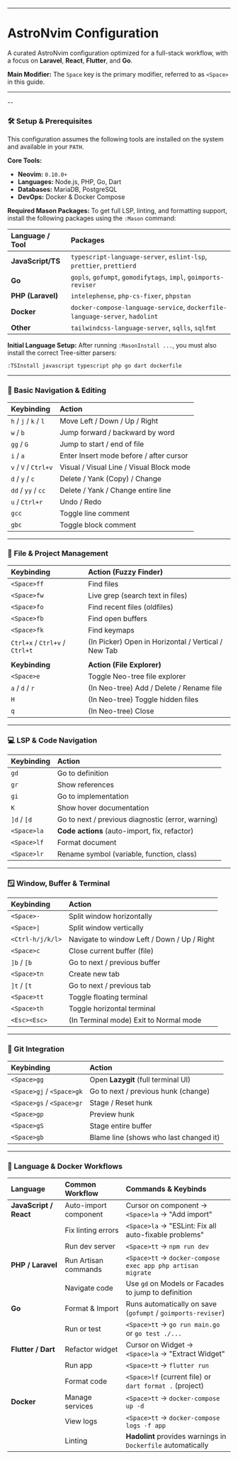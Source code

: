 -----

# AstroNvim Configuration

A curated AstroNvim configuration optimized for a full-stack workflow, with a focus on **Laravel**, **React**, **Flutter**, and **Go**.

**Main Modifier:** The `Space` key is the primary modifier, referred to as `<Space>` in this guide.

---

--

### 🛠️ Setup & Prerequisites

This configuration assumes the following tools are installed on the system and available in your `PATH`.

**Core Tools:**

- **Neovim:** `0.10.0+`
- **Languages:** Node.js, PHP, Go, Dart
- **Databases:** MariaDB, PostgreSQL
- **DevOps:** Docker & Docker Compose

**Required Mason Packages:**
To get full LSP, linting, and formatting support, install the following packages using the `:Mason` command:

| Language / Tool   | Packages                                                                    |
| :---------------- | :-------------------------------------------------------------------------- |
| **JavaScript/TS** | `typescript-language-server`, `eslint-lsp`, `prettier`, `prettierd`         |
| **Go**            | `gopls`, `gofumpt`, `gomodifytags`, `impl`, `goimports-reviser`             |
| **PHP (Laravel)** | `intelephense`, `php-cs-fixer`, `phpstan`                                   |
| **Docker**        | `docker-compose-language-service`, `dockerfile-language-server`, `hadolint` |
| **Other**         | `tailwindcss-language-server`, `sqlls`, `sqlfmt`                            |

**Initial Language Setup:**
After running `:MasonInstall ...`, you must also install the correct Tree-sitter parsers:

```vim
:TSInstall javascript typescript php go dart dockerfile
```

---

### 🧭 Basic Navigation & Editing

| Keybinding            | Action                                   |
| :-------------------- | :--------------------------------------- |
| `h` / `j` / `k` / `l` | Move Left / Down / Up / Right            |
| `w` / `b`             | Jump forward / backward by word          |
| `gg` / `G`            | Jump to start / end of file              |
| `i` / `a`             | Enter Insert mode before / after cursor  |
| `v` / `V` / `Ctrl+v`  | Visual / Visual Line / Visual Block mode |
| `d` / `y` / `c`       | Delete / Yank (Copy) / Change            |
| `dd` / `yy` / `cc`    | Delete / Yank / Change entire line       |
| `u` / `Ctrl+r`        | Undo / Redo                              |
| `gcc`                 | Toggle line comment                      |
| `gbc`                 | Toggle block comment                     |

---

### 📁 File & Project Management

| Keybinding                     | Action (Fuzzy Finder)                               |
| :----------------------------- | :-------------------------------------------------- |
| `<Space>ff`                    | Find files                                          |
| `<Space>fw`                    | Live grep (search text in files)                    |
| `<Space>fo`                    | Find recent files (oldfiles)                        |
| `<Space>fb`                    | Find open buffers                                   |
| `<Space>fk`                    | Find keymaps                                        |
| `Ctrl+x` / `Ctrl+v` / `Ctrl+t` | (In Picker) Open in Horizontal / Vertical / New Tab |
|                                |                                                     |
| **Keybinding**                 | **Action (File Explorer)**                          |
| `<Space>e`                     | Toggle Neo-tree file explorer                       |
| `a` / `d` / `r`                | (In Neo-tree) Add / Delete / Rename file            |
| `H`                            | (In Neo-tree) Toggle hidden files                   |
| `q`                            | (In Neo-tree) Close                                 |

---

### 💻 LSP & Code Navigation

| Keybinding  | Action                                            |
| :---------- | :------------------------------------------------ |
| `gd`        | Go to definition                                  |
| `gr`        | Show references                                   |
| `gi`        | Go to implementation                              |
| `K`         | Show hover documentation                          |
| `]d` / `[d` | Go to next / previous diagnostic (error, warning) |
| `<Space>la` | **Code actions** (auto-import, fix, refactor)     |
| `<Space>lf` | Format document                                   |
| `<Space>lr` | Rename symbol (variable, function, class)         |

---

### 🪟 Window, Buffer & Terminal

| Keybinding       | Action                                      |
| :--------------- | :------------------------------------------ |
| `<Space>-`       | Split window horizontally                   |
| `<Space>\|`      | Split window vertically                     |
| `<Ctrl-h/j/k/l>` | Navigate to window Left / Down / Up / Right |
| `<Space>c`       | Close current buffer (file)                 |
| `]b` / `[b`      | Go to next / previous buffer                |
| `<Space>tn`      | Create new tab                              |
| `]t` / `[t`      | Go to next / previous tab                   |
| `<Space>tt`      | Toggle floating terminal                    |
| `<Space>th`      | Toggle horizontal terminal                  |
| `<Esc><Esc>`     | (In Terminal mode) Exit to Normal mode      |

---

### 🌳 Git Integration

| Keybinding                | Action                                 |
| :------------------------ | :------------------------------------- |
| `<Space>gg`               | Open **Lazygit** (full terminal UI)    |
| `<Space>gj` / `<Space>gk` | Go to next / previous hunk (change)    |
| `<Space>gs` / `<Space>gr` | Stage / Reset hunk                     |
| `<Space>gp`               | Preview hunk                           |
| `<Space>gS`               | Stage entire buffer                    |
| `<Space>gb`               | Blame line (shows who last changed it) |

---

### 🚀 Language & Docker Workflows

| Language               | Common Workflow       | Commands & Keybinds                                           |
| :--------------------- | :-------------------- | :------------------------------------------------------------ |
| **JavaScript / React** | Auto-import component | Cursor on component -\> `<Space>la` -\> "Add import"          |
|                        | Fix linting errors    | `<Space>la` -\> "ESLint: Fix all auto-fixable problems"       |
|                        | Run dev server        | `<Space>tt` -\> `npm run dev`                                 |
| **PHP / Laravel**      | Run Artisan commands  | `<Space>tt` -\> `docker-compose exec app php artisan migrate` |
|                        | Navigate code         | Use `gd` on Models or Facades to jump to definition           |
| **Go**                 | Format & Import       | Runs automatically on save (`gofumpt` / `goimports-reviser`)  |
|                        | Run or test           | `<Space>tt` -\> `go run main.go` or `go test ./...`           |
| **Flutter / Dart**     | Refactor widget       | Cursor on Widget -\> `<Space>la` -\> "Extract Widget"         |
|                        | Run app               | `<Space>tt` -\> `flutter run`                                 |
|                        | Format code           | `<Space>lf` (current file) or `dart format .` (project)       |
| **Docker**             | Manage services       | `<Space>tt` -\> `docker-compose up -d`                        |
|                        | View logs             | `<Space>tt` -\> `docker-compose logs -f app`                  |
|                        | Linting               | **Hadolint** provides warnings in `Dockerfile` automatically  |
